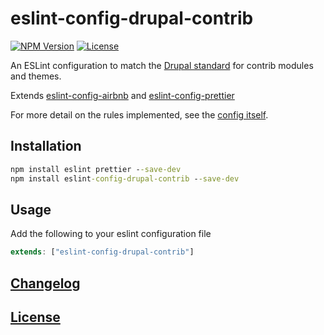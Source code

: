 # eslint-config-drupal-contrib

[![NPM Version](https://img.shields.io/npm/v/eslint-config-drupal-contrib.svg?style=for-the-badge)](https://www.npmjs.org/package/eslint-config-drupal-contrib)
[![License](https://img.shields.io/github/license/coldfrontlabs/eslint-config-drupal-contrib.svg?style=for-the-badge)](/LICENSE)

An ESLint configuration to match the [Drupal standard](https://www.drupal.org/node/1955232) for contrib modules and themes.

Extends [eslint-config-airbnb](https://github.com/airbnb/javascript) and [eslint-config-prettier](https://github.com/prettier/eslint-config-prettier)

For more detail on the rules implemented, see the [config itself](/index.js).

## Installation

```cmd
npm install eslint prettier --save-dev
npm install eslint-config-drupal-contrib --save-dev
```

## Usage

Add the following to your eslint configuration file

```js
extends: ["eslint-config-drupal-contrib"]
```

## [Changelog](/CHANGELOG.md)

## [License](/LICENSE)
